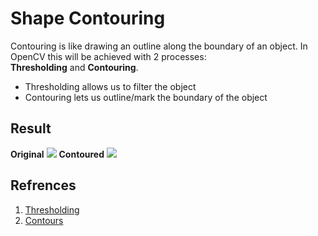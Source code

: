 # Shape Contouring  

Contouring is like drawing an outline along the boundary of an object. In OpenCV this will be achieved with 2 processes:  
**Thresholding** and **Contouring**.  

* Thresholding allows us to filter the object  
* Contouring lets us outline/mark the boundary of the object  

## Result  
**Original** ![](https://github.com/Pranjalmishra30/rep.1/blob/master/Contouring/Data/Shapes.png) **Contoured** ![](https://github.com/Pranjalmishra30/openCV-Rep/blob/master/Mini-Projects/ShapeContouring/Shape_Detected.png)  

## Refrences  
1. [Thresholding](https://opencv-python-tutroals.readthedocs.io/en/latest/py_tutorials/py_imgproc/py_thresholding/py_thresholding.html)  
2. [Contours](https://docs.opencv.org/trunk/d4/d73/tutorial_py_contours_begin.html)  
